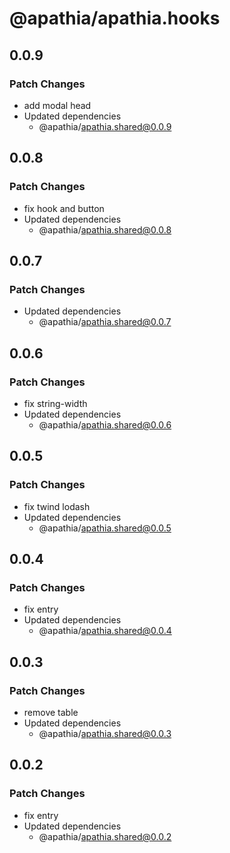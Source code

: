 # @apathia/apathia.hooks

## 0.0.9

### Patch Changes

- add modal head
- Updated dependencies
  - @apathia/apathia.shared@0.0.9

## 0.0.8

### Patch Changes

- fix hook and button
- Updated dependencies
  - @apathia/apathia.shared@0.0.8

## 0.0.7

### Patch Changes

- Updated dependencies
  - @apathia/apathia.shared@0.0.7

## 0.0.6

### Patch Changes

- fix string-width
- Updated dependencies
  - @apathia/apathia.shared@0.0.6

## 0.0.5

### Patch Changes

- fix twind lodash
- Updated dependencies
  - @apathia/apathia.shared@0.0.5

## 0.0.4

### Patch Changes

- fix entry
- Updated dependencies
  - @apathia/apathia.shared@0.0.4

## 0.0.3

### Patch Changes

- remove table
- Updated dependencies
  - @apathia/apathia.shared@0.0.3

## 0.0.2

### Patch Changes

- fix entry
- Updated dependencies
  - @apathia/apathia.shared@0.0.2
